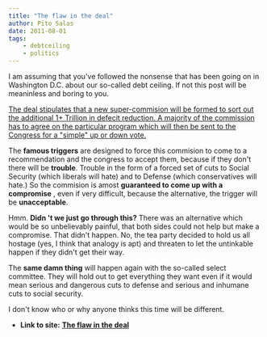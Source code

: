 ```yaml
---
title: "The flaw in the deal"
author: Pito Salas
date: 2011-08-01
tags:
    - debtceiling
    - politics
---
```


I am assuming that you've followed the nonsense that has been going on in
Washington D.C. about our so-called debt ceiling. If not this post will be
meaninless and boring to you.

[The deal stipulates that a new super-commision will be formed to sort out the
additional 1+ Trillion in defecit reduction. A majority of the commission has
to agree on the particular program which will then be sent to the Congress for
a "simple" up or down
vote.](<http://online.wsj.com/article/SB10001424053111903520204576480123949521268.html?mod=WSJ_Home_largeHeadline>)

The **famous triggers** are designed to force this commision to come to a
recommendation and the congress to accept them, because if they don't there
will be **trouble**. Trouble in the form of a forced set of cuts to Social
Security (which liberals will hate) and to Defense (which conservatives will
hate.) So the commision is amost **guaranteed to come up with a compromise** ,
even if very difficult, because the alternative, the trigger will be
**unacceptable**.

Hmm. **Didn 't we just go through this?** There was an alternative which would
be so unbelievably painful, that both sides could not help but make a
compromise. That didn't happen. No, the tea party decided to hold us all
hostage (yes, I think that analogy is apt) and threaten to let the untinkable
happen if they didn't get their way.

The **same damn thing** will happen again with the so-called select committee.
They will hold out to get everything they want even if it would mean serious
and dangerous cuts to defense and serious and inhumane cuts to social
security.

I don't know who or why anyone thinks this time will be different.


* **Link to site:** **[The flaw in the deal](None)**
